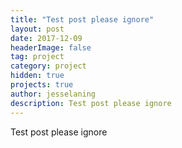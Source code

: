 ```yaml
---
title: "Test post please ignore"
layout: post
date: 2017-12-09
headerImage: false
tag: project
category: project
hidden: true
projects: true
author: jesselaning
description: Test post please ignore
---
```


Test post please ignore